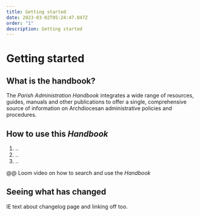 ```yaml
---
title: Getting started
date: 2023-03-02T05:24:47.847Z
order: "1"
description: Getting started
---
```

# Getting started

## What is the handbook?

The *Parish Administration Handbook* integrates a wide range of resources, guides, manuals and other publications to offer a single, comprehensive source of information on Archdiocesan administrative policies and procedures.

## How to use this *Handbook*

1. ..
2. ..
3. ..

@@ Loom video on how to search and use the *Handbook*

## Seeing what has changed

IE text about changelog page and linking off too.
